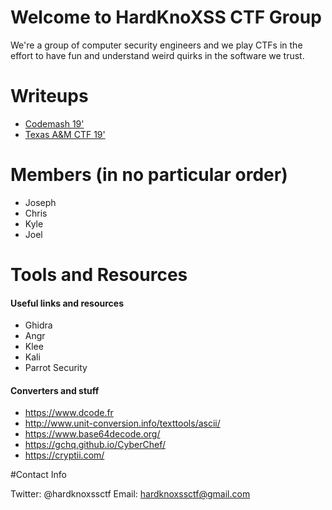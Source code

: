 # Welcome to HardKnoXSS CTF Group

We're a group of computer security engineers and we play CTFs in the effort to have fun and understand weird quirks in the software we trust.

# Writeups
* [Codemash 19']("writeups/codemash19")
* [Texas A&M CTF 19']("writeups/tamuctf19")

# Members (in no particular order)

* Joseph
* Chris
* Kyle
* Joel

# Tools and Resources

#### Useful links and resources
* Ghidra
* Angr
* Klee
* Kali
* Parrot Security

#### Converters and stuff
* https://www.dcode.fr
* http://www.unit-conversion.info/texttools/ascii/
* https://www.base64decode.org/
* https://gchq.github.io/CyberChef/
* https://cryptii.com/

#Contact Info

Twitter: @hardknoxssctf
Email: hardknoxssctf@gmail.com  

